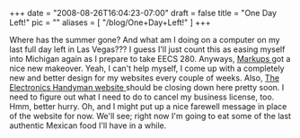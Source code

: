
+++
date = "2008-08-26T16:04:23-07:00"
draft = false
title = "One Day Left!"
pic = ""
aliases = [
  "/blog/One+Day+Left!"
]
+++

<p>
    Where has the summer gone?  And what am I doing on a computer on my last full day
    left in Las Vegas???  I guess I'll just count this as easing myself into Michigan
    again as I prepare to take EECS 280.  Anyways, 
    <a href = "http://www.markupcartoons.com"> Markups </a> got a nice new makeover.  
    Yeah, I can't help myself, I come up with a completely new and better design for my
	 websites every couple of weeks.  Also, 
	 <a href = "http://www.theelectronicshandyman.com"> The Electronics Handyman website </a>
	 should be closing down here pretty soon.  I need to figure out what I need to do to 
	 cancel my business license, too.  Hmm, better hurry.  Oh, and I might put up a nice 
	 farewell message in place of the website for now.  We'll see; right now I'm going to 
	 eat some of the last authentic Mexican food I'll have in a while.
    </p>